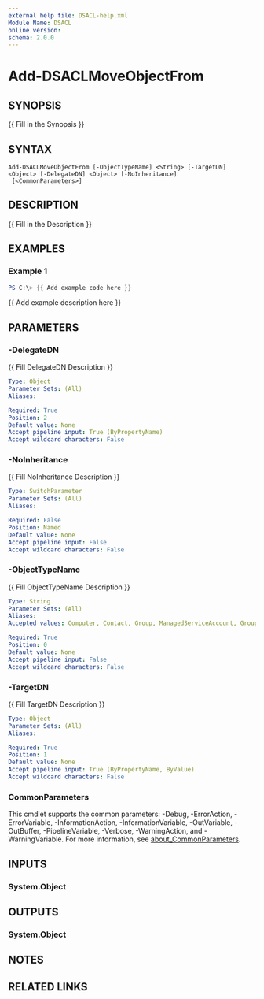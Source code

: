 ```yaml
---
external help file: DSACL-help.xml
Module Name: DSACL
online version:
schema: 2.0.0
---
```


# Add-DSACLMoveObjectFrom

## SYNOPSIS
{{ Fill in the Synopsis }}

## SYNTAX

```
Add-DSACLMoveObjectFrom [-ObjectTypeName] <String> [-TargetDN] <Object> [-DelegateDN] <Object> [-NoInheritance]
 [<CommonParameters>]
```

## DESCRIPTION
{{ Fill in the Description }}

## EXAMPLES

### Example 1
```powershell
PS C:\> {{ Add example code here }}
```

{{ Add example description here }}

## PARAMETERS

### -DelegateDN
{{ Fill DelegateDN Description }}

```yaml
Type: Object
Parameter Sets: (All)
Aliases:

Required: True
Position: 2
Default value: None
Accept pipeline input: True (ByPropertyName)
Accept wildcard characters: False
```

### -NoInheritance
{{ Fill NoInheritance Description }}

```yaml
Type: SwitchParameter
Parameter Sets: (All)
Aliases:

Required: False
Position: Named
Default value: None
Accept pipeline input: False
Accept wildcard characters: False
```

### -ObjectTypeName
{{ Fill ObjectTypeName Description }}

```yaml
Type: String
Parameter Sets: (All)
Aliases:
Accepted values: Computer, Contact, Group, ManagedServiceAccount, GroupManagedServiceAccount, User, All

Required: True
Position: 0
Default value: None
Accept pipeline input: False
Accept wildcard characters: False
```

### -TargetDN
{{ Fill TargetDN Description }}

```yaml
Type: Object
Parameter Sets: (All)
Aliases:

Required: True
Position: 1
Default value: None
Accept pipeline input: True (ByPropertyName, ByValue)
Accept wildcard characters: False
```

### CommonParameters
This cmdlet supports the common parameters: -Debug, -ErrorAction, -ErrorVariable, -InformationAction, -InformationVariable, -OutVariable, -OutBuffer, -PipelineVariable, -Verbose, -WarningAction, and -WarningVariable. For more information, see [about_CommonParameters](http://go.microsoft.com/fwlink/?LinkID=113216).

## INPUTS

### System.Object

## OUTPUTS

### System.Object
## NOTES

## RELATED LINKS
